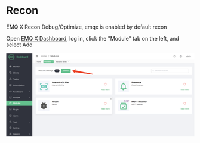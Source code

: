 # Recon
EMQ X Recon Debug/Optimize, emqx is enabled by default recon

Open [EMQ X Dashboard](http://127.0.0.1:18083/modules), log in, click the "Module" tab on the left, and select Add

![image-20200927213049265](./assets/modules.png)